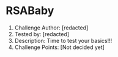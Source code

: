 # RSABaby

1. Challenge Author: [redacted]
2. Tested by: [redacted]
3. Description: Time to test your basics!!!
4. Challenge Points: [Not decided yet]
